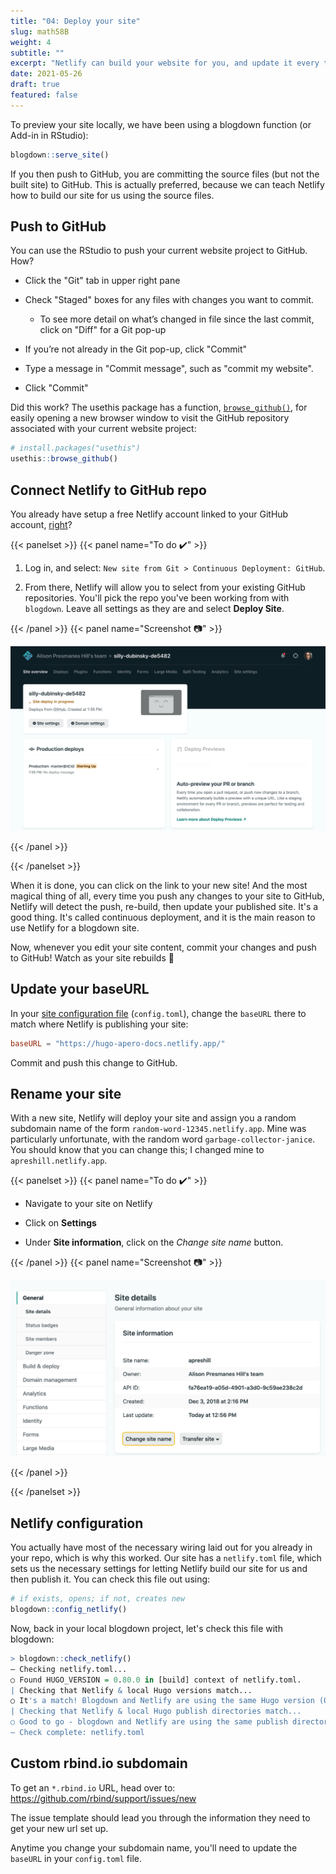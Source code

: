 ```yaml
---
title: "04: Deploy your site"
slug: math58B
weight: 4
subtitle: ""
excerpt: "Netlify can build your website for you, and update it every time you push to GitHub :rocket: It's called continuous deployment, and it is a beautiful thing."
date: 2021-05-26
draft: true
featured: false
---
```


To preview your site locally, we have been using a blogdown function (or Add-in in RStudio):

```r
blogdown::serve_site()
```

If you then push to GitHub, you are committing the source files (but not the built site) to GitHub. This is actually preferred, because we can teach Netlify how to build our site for us using the source files. 

## Push to GitHub

You can use the RStudio to push your current website project to GitHub. How?

+ Click the "Git" tab in upper right pane

+ Check "Staged" boxes for any files with changes you want to commit.

    + To see more detail on what’s changed in file since the last commit, click on "Diff" for a Git pop-up

+ If you’re not already in the Git pop-up, click "Commit"

+ Type a message in "Commit message", such as "commit my website".

+ Click "Commit"

Did this work? The usethis package has a function, [`browse_github()`](https://usethis.r-lib.org/reference/browse-this.html), for easily opening a new browser window to visit the GitHub repository associated with your current website project:

```r
# install.packages("usethis")
usethis::browse_github()
```

## Connect Netlify to GitHub repo

You already have setup a free Netlify account linked to your GitHub account, [right](../setup/#sign-up-for-netlify)?

{{< panelset >}}
{{< panel name="To do :heavy_check_mark:" >}}

1. Log in, and select: 
    `New site from Git > Continuous Deployment: GitHub`.

1. From there, Netlify will allow you to select from your existing GitHub repositories. You'll pick the repo you've been working from with `blogdown`. Leave all settings as they are and select **Deploy Site**.

{{< /panel >}}
{{< panel name="Screenshot :camera:" >}}

![](new_netlify.png)

{{< /panel >}}

{{< /panelset >}}


When it is done, you can click on the link to your new site! And the most magical thing of all, every time you push any changes to your site to GitHub, Netlify will detect the push, re-build, then update your published site. It's a good thing. It's called continuous deployment, and it is the main reason to use Netlify for a blogdown site.

Now, whenever you edit your site content, commit your changes and push to GitHub! Watch as your site rebuilds :tada:

## Update your baseURL

In your [site configuration file](../03-site-config) (`config.toml`), change the `baseURL` there to match where Netlify is publishing your site:

```toml
baseURL = "https://hugo-apero-docs.netlify.app/"
```

Commit and push this change to GitHub.

## Rename your site

With a new site, Netlify will deploy your site and assign you a random subdomain name of the form `random-word-12345.netlify.app`. Mine was particularly unfortunate, with the random word `garbage-collector-janice`. You should know that you can change this; I changed mine to `apreshill.netlify.app`. 

{{< panelset >}}
{{< panel name="To do :heavy_check_mark:" >}}

+ Navigate to your site on Netlify

+ Click on **Settings**

+ Under **Site information**, click on the *Change site name* button.

{{< /panel >}}
{{< panel name="Screenshot :camera:" >}}

![](netlify-site-name.png)

{{< /panel >}}

{{< /panelset >}}


## Netlify configuration

You actually have most of the necessary wiring laid out for you already in your repo, which is why this worked. Our site has a `netlify.toml` file, which sets us the necessary settings for letting Netlify build our site for us and then publish it. You can check this file out using:

```r
# if exists, opens; if not, creates new
blogdown::config_netlify()
```

Now, back in your local blogdown project, let's check this file with blogdown:

```r
> blogdown::check_netlify()
― Checking netlify.toml...
○ Found HUGO_VERSION = 0.80.0 in [build] context of netlify.toml.
| Checking that Netlify & local Hugo versions match...
○ It's a match! Blogdown and Netlify are using the same Hugo version (0.80.0).
| Checking that Netlify & local Hugo publish directories match...
○ Good to go - blogdown and Netlify are using the same publish directory: public
― Check complete: netlify.toml
```


## Custom rbind.io subdomain

To get an `*.rbind.io` URL, head over to: https://github.com/rbind/support/issues/new

The issue template should lead you through the information they need to get your new url set up.

Anytime you change your subdomain name, you'll need to update the `baseURL` in your `config.toml` file.